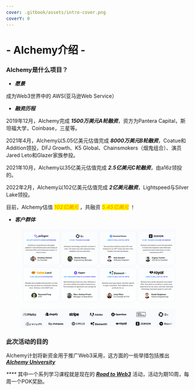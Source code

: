 ```yaml
---
cover: .gitbook/assets/intro-cover.png
coverY: 0
---
```


# - Alchemy介绍 -

### Alchemy是什么项目？

* _**愿景**_

&#x20;       成为Web3世界中的 AWS(亚马逊Web Service）

* _**融资历程**_

&#x20;       2019年12月，Alchemy完成 _**1500万美元A轮融资**_，资方为Pantera Capital，斯坦福大学，Coinbase，三星等。

&#x20;       2021年4月，Alchemy以5.05亿美元估值完成 _**8000万美元B轮融资**_，Coatue和Addition领投，DFJ Growth、K5 Global、Chainsmokers（烟鬼组合）、演员Jared Leto和Glazer家族参投。

&#x20;       2021年10月，Alchemy以35亿美元估值完成 _**2.5亿美元C轮融资**_，由a16z领投的。

&#x20;       2022年2月，Alchemy以102亿美元估值完成 _**2亿美元融资**_，Lightspeed与Silver Lake领投。

&#x20;       目前，Alchemy估值 _<mark style="color:orange;">**102亿美元**</mark>_ ，共融资 _<mark style="color:orange;">**5.45亿美元**</mark>_ <mark style="color:orange;"></mark><mark style="color:orange;"></mark> ！

* _**客户群体**_

<figure><img src=".gitbook/assets/image (1) (1) (2) (1).png" alt=""><figcaption></figcaption></figure>

<figure><img src=".gitbook/assets/image (2) (1) (1) (1).png" alt=""><figcaption></figcaption></figure>



### 此次活动的目的

&#x20;       Alchemy计划将新资金用于推广Web3采用，这方面的一些举措包括推出 [_**Alchemy University**_](https://university.alchemy.com/)

&#x20;         _****_          其中一个系列学习课程就是现在的 [_**Road to Web3**_](https://docs.alchemy.com/docs/welcome-to-the-road-to-web3) 活动，活动为期10周，每周一个POK奖励。

&#x20;    &#x20;
